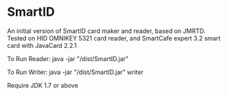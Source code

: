 SmartID
=======

An initial version of SmartID card maker and reader, based on JMRTD.
Tested on HID OMNIKEY 5321 card reader, and SmartCafe expert 3.2 smart card with JavaCard 2.2.1

To Run Reader: java -jar "/dist/SmartID.jar"

To Run Writer: java -jar "/dist/SmartID.jar" writer

Require JDK 1.7 or above
